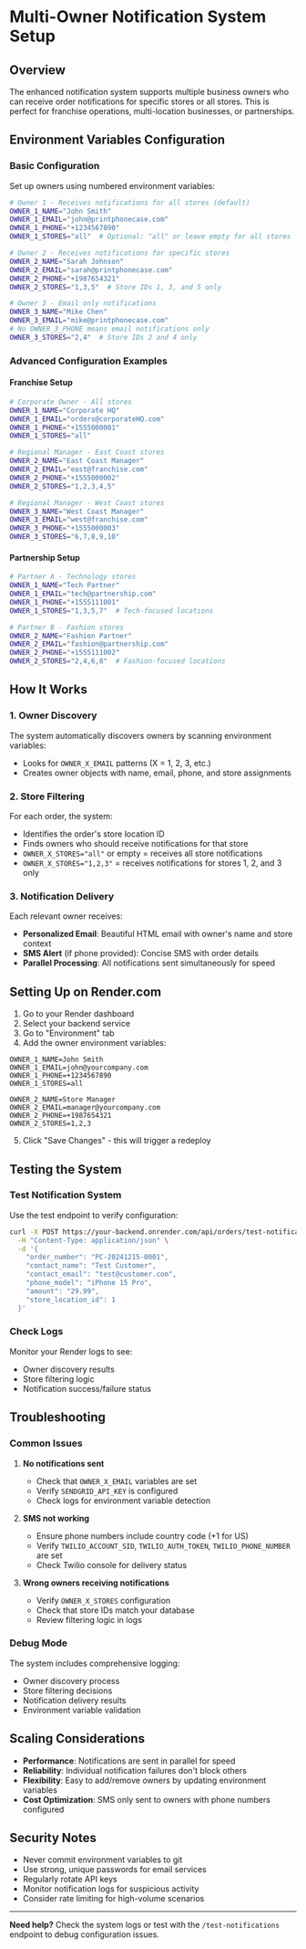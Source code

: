 # Multi-Owner Notification System Setup

## Overview
The enhanced notification system supports multiple business owners who can receive order notifications for specific stores or all stores. This is perfect for franchise operations, multi-location businesses, or partnerships.

## Environment Variables Configuration

### Basic Configuration
Set up owners using numbered environment variables:

```bash
# Owner 1 - Receives notifications for all stores (default)
OWNER_1_NAME="John Smith"
OWNER_1_EMAIL="john@printphonecase.com"
OWNER_1_PHONE="+1234567890"
OWNER_1_STORES="all"  # Optional: "all" or leave empty for all stores

# Owner 2 - Receives notifications for specific stores
OWNER_2_NAME="Sarah Johnson" 
OWNER_2_EMAIL="sarah@printphonecase.com"
OWNER_2_PHONE="+1987654321"
OWNER_2_STORES="1,3,5"  # Store IDs 1, 3, and 5 only

# Owner 3 - Email only notifications
OWNER_3_NAME="Mike Chen"
OWNER_3_EMAIL="mike@printphonecase.com"
# No OWNER_3_PHONE means email notifications only
OWNER_3_STORES="2,4"  # Store IDs 2 and 4 only
```

### Advanced Configuration Examples

#### Franchise Setup
```bash
# Corporate Owner - All stores
OWNER_1_NAME="Corporate HQ"
OWNER_1_EMAIL="orders@corporateHQ.com"
OWNER_1_PHONE="+1555000001"
OWNER_1_STORES="all"

# Regional Manager - East Coast stores
OWNER_2_NAME="East Coast Manager"
OWNER_2_EMAIL="east@franchise.com" 
OWNER_2_PHONE="+1555000002"
OWNER_2_STORES="1,2,3,4,5"

# Regional Manager - West Coast stores
OWNER_3_NAME="West Coast Manager"
OWNER_3_EMAIL="west@franchise.com"
OWNER_3_PHONE="+1555000003"
OWNER_3_STORES="6,7,8,9,10"
```

#### Partnership Setup
```bash
# Partner A - Technology stores
OWNER_1_NAME="Tech Partner"
OWNER_1_EMAIL="tech@partnership.com"
OWNER_1_PHONE="+1555111001"
OWNER_1_STORES="1,3,5,7"  # Tech-focused locations

# Partner B - Fashion stores  
OWNER_2_NAME="Fashion Partner"
OWNER_2_EMAIL="fashion@partnership.com"
OWNER_2_PHONE="+1555111002"
OWNER_2_STORES="2,4,6,8"  # Fashion-focused locations
```

## How It Works

### 1. Owner Discovery
The system automatically discovers owners by scanning environment variables:
- Looks for `OWNER_X_EMAIL` patterns (X = 1, 2, 3, etc.)
- Creates owner objects with name, email, phone, and store assignments

### 2. Store Filtering
For each order, the system:
- Identifies the order's store location ID
- Finds owners who should receive notifications for that store
- `OWNER_X_STORES="all"` or empty = receives all store notifications
- `OWNER_X_STORES="1,2,3"` = receives notifications for stores 1, 2, and 3 only

### 3. Notification Delivery
Each relevant owner receives:
- **Personalized Email**: Beautiful HTML email with owner's name and store context
- **SMS Alert** (if phone provided): Concise SMS with order details
- **Parallel Processing**: All notifications sent simultaneously for speed

## Setting Up on Render.com

1. Go to your Render dashboard
2. Select your backend service
3. Go to "Environment" tab
4. Add the owner environment variables:

```
OWNER_1_NAME=John Smith
OWNER_1_EMAIL=john@yourcompany.com
OWNER_1_PHONE=+1234567890
OWNER_1_STORES=all

OWNER_2_NAME=Store Manager
OWNER_2_EMAIL=manager@yourcompany.com  
OWNER_2_PHONE=+1987654321
OWNER_2_STORES=1,2,3
```

5. Click "Save Changes" - this will trigger a redeploy

## Testing the System

### Test Notification System
Use the test endpoint to verify configuration:

```bash
curl -X POST https://your-backend.onrender.com/api/orders/test-notifications \
  -H "Content-Type: application/json" \
  -d '{
    "order_number": "PC-20241215-0001",
    "contact_name": "Test Customer",
    "contact_email": "test@customer.com",
    "phone_model": "iPhone 15 Pro",
    "amount": "29.99",
    "store_location_id": 1
  }'
```

### Check Logs
Monitor your Render logs to see:
- Owner discovery results
- Store filtering logic
- Notification success/failure status

## Troubleshooting

### Common Issues

1. **No notifications sent**
   - Check that `OWNER_X_EMAIL` variables are set
   - Verify `SENDGRID_API_KEY` is configured
   - Check logs for environment variable detection

2. **SMS not working**
   - Ensure phone numbers include country code (+1 for US)
   - Verify `TWILIO_ACCOUNT_SID`, `TWILIO_AUTH_TOKEN`, `TWILIO_PHONE_NUMBER` are set
   - Check Twilio console for delivery status

3. **Wrong owners receiving notifications**
   - Verify `OWNER_X_STORES` configuration
   - Check that store IDs match your database
   - Review filtering logic in logs

### Debug Mode
The system includes comprehensive logging:
- Owner discovery process
- Store filtering decisions  
- Notification delivery results
- Environment variable validation

## Scaling Considerations

- **Performance**: Notifications are sent in parallel for speed
- **Reliability**: Individual notification failures don't block others
- **Flexibility**: Easy to add/remove owners by updating environment variables
- **Cost Optimization**: SMS only sent to owners with phone numbers configured

## Security Notes

- Never commit environment variables to git
- Use strong, unique passwords for email services
- Regularly rotate API keys
- Monitor notification logs for suspicious activity
- Consider rate limiting for high-volume scenarios

---

**Need help?** Check the system logs or test with the `/test-notifications` endpoint to debug configuration issues.
